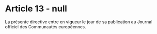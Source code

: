# Article 13 - null


La présente directive entre en vigueur le jour de sa publication au Journal officiel des Communautés européennes.
